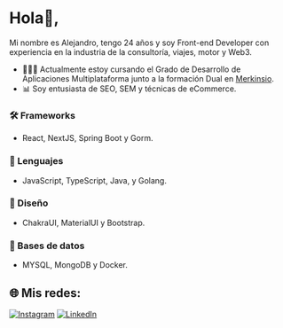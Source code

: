 # Hola👋, 
Mi nombre es Alejandro, tengo 24 años y soy Front-end Developer con experiencia en la industria de la consultoría, viajes, motor y Web3. 

- 👨🏻‍💻 Actualmente estoy cursando el Grado de Desarrollo de Aplicaciones Multiplataforma junto a la formación Dual en [Merkinsio](http://merkinsio.com/).
- 📊 Soy entusiasta de SEO, SEM y técnicas de eCommerce.

### 🛠 Frameworks
- React, NextJS, Spring Boot y Gorm.

### 🚀 Lenguajes
- JavaScript, TypeScript, Java, y Golang.

### 📀 Diseño
- ChakraUI, MaterialUI y Bootstrap.

### 💾 Bases de datos
- MYSQL, MongoDB y Docker.

## 🌐 Mis redes:
[![Instagram](https://img.shields.io/badge/Instagram-%23E4405F.svg?logo=Instagram&logoColor=white)](https://instagram.com/alejandrofalcar98) [![LinkedIn](https://img.shields.io/badge/LinkedIn-%230077B5.svg?logo=linkedin&logoColor=white)](https://linkedin.com/in/alejandrofal98/)
